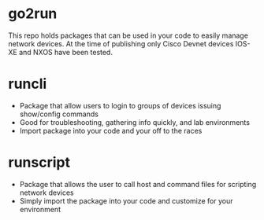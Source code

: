 # go2run

This repo holds packages that can be used in your code to easily manage network devices.
At the time of publishing only Cisco Devnet devices IOS-XE and NXOS have been tested.

# runcli 
- Package that allow users to login to groups of devices issuing show/config commands
- Good for troubleshooting, gathering info quickly, and lab environments
- Import package into your code and your off to the races

# runscript 
- Package that allows the user to call host and command files for scripting network devices
- Simply import the package into your code and customize for your environment



